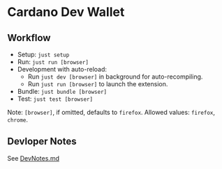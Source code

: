 # Cardano Dev Wallet

## Workflow

- Setup: `just setup`
- Run: `just run [browser]`
- Development with auto-reload:
  - Run `just dev [browser]` in background for auto-recompiling.
  - Run `just run [browser]` to launch the extension.
- Bundle: `just bundle [browser]`
- Test: `just test [browser]`

Note:
`[browser]`, if omitted, defaults to `firefox`.
Allowed values: `firefox`, `chrome`.

## Devloper Notes

See [DevNotes.md](DevNotes.md)
